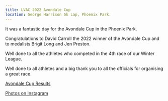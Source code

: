 ```yaml
---
title: LVAC 2022 Avondale Cup
location: George Harrison 5k Lap, Phoenix Park.
---
```


It was a fantastic day for the Avondale Cup in the Phoenix Park. 

Congratulations to David Carroll the 2022 winner of the Avondale Cup and to medalists Brigit Long and Jen Preston. 

Well done to all the athletes who competed in the 4th race of our Winter League.

Well done to all athletes and a big thank you to all the officials for organising a great race.

<a href="/races/2022-03-27-lvac-avondale-cup/" target="_blank" rel="noopener noreferrer">Avondale Cup Results</a>

<a href="hhttps://www.instagram.com/p/Cbmx1rQMRB5/" target="_blank" rel="noopener noreferrer">Photos on Instagram</a>
 
